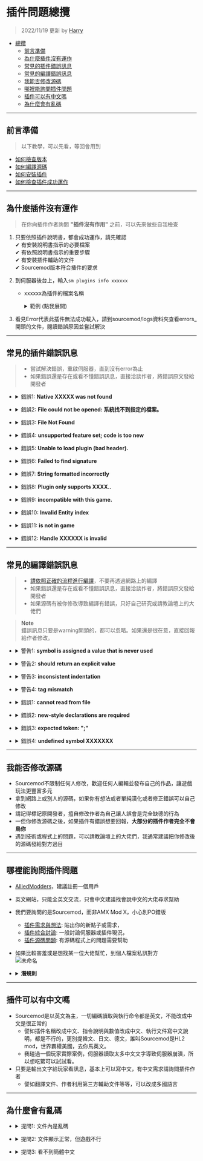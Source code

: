 # 插件問題總攬
> 2022/11/19 更新 by [Harry](https://steamcommunity.com/profiles/76561198026784913)
- [總攬](#問題總攬)
    - [前言準備](#前言準備)
    - [為什麼插件沒有運作](#為什麼插件沒有運作)
    - [常見的插件錯誤訊息](#常見的插件錯誤訊息)
    - [常見的編譯錯誤訊息](#常見的編譯錯誤訊息)
    - [我能否修改源碼](#我能否修改源碼)
    - [哪裡能詢問插件問題](#哪裡能詢問插件問題)
    - [插件可以有中文嗎](#插件可以有中文嗎)
    - [為什麼會有亂碼](#為什麼中文會有亂碼)

- - - -
## 前言準備
> 以下教學，可以先看，等回會用到
* [如何檢查版本](/Tutorial_教學區/Chinese_繁體中文/Server/安裝伺服器與插件/README.md#如何檢查版本)
* [如何編譯源碼](/Tutorial_教學區/Chinese_繁體中文/Server/安裝伺服器與插件/README.md#如何編譯源碼)
* [如何安裝插件](/Tutorial_教學區/Chinese_繁體中文/Server/安裝伺服器與插件/README.md#如何安裝插件)
* [如何檢查插件成功運作](/Tutorial_教學區/Chinese_繁體中文/Server/安裝伺服器與插件/README.md#如何檢查插件成功運作)

- - - -
## 為什麼插件沒有運作
> 在你向插件作者詢問 **"插件沒有作用"** 之前，可以先來做些自我檢查
1. 只要依照插件說明書，都會成功運作，請先確認
  <br/>✔ 有安裝說明書指示的必要檔案
  <br/>✔ 有依照說明書指示的重要步驟
  <br/>✔ 有安裝插件輔助的文件
  <br/>✔ Sourcemod版本符合插件的要求

2. 到伺服器後台上，輸入```sm plugins info xxxxxx```
   - xxxxxx為插件的檔案名稱
      <details>
        <summary>範例 (點我展開)</summary>

        ```php
      ] sm plugins info test
        Filename: test.smx
        Title: [L4D & L4D2] Test
        Author: HarryPotter
        Version: 1.0
        Error: Error detected in plugin startup (see error logs)
        ```
      </details>

3. 看見Error代表此插件無法成功載入，請到sourcemod/logs資料夾查看errors_開頭的文件，閱讀錯誤原因並嘗試解決

- - - -
## 常見的插件錯誤訊息
> * 嘗試解決錯誤，重啟伺服器，直到沒有error為止
> * 如果錯誤還是存在或看不懂錯誤訊息，直接洽談作者，將錯誤原文發給開發者

* <details><summary>錯誤1: <b>Native XXXXX was not found</b></summary>

  ```php
  [SM] Unable to load plugin "left4dhooks.smx": Native "DHookParam.GetAddress" was not found
  ```

  * 原因: 沒有安裝必要檔案
  * 解決方式: 嘗試重新安裝說明書指示的必要檔案
</details>

* <details><summary>錯誤2: <b>File could not be opened: 系統找不到指定的檔案。</b></summary>

  ```php
  [SM] Error parsing gameconfig file "D:\Left 4 Dead 2 Test Server\left4dead2\addons\sourcemod\gamedata\all4dead2.txt":
  [SM] Error 1 on line 0, col 0: Stream failed to open
  [SM] Exception reported: Unable to open all4dead2: File could not be opened: 系統找不到指定的檔案。
  ```

  * 原因: 沒有放好所有文件
  * 解決方式: 插件需要的翻譯檔案或者輔助文件，必須要放到正確的資料夾上
    - 翻譯文件.txt 放入addons\sourcemod\translations
      <details>
      <summary>判斷是否為翻譯文件 (點我展開)</summary>
      此處為範例
      
      ```
      "Phrases"
      {
        "You're spectating. Join any team to play."
        {
          "en"	"You're spectating. Join any team to play."
          "zho"	"輸入 !join 加入遊戲..."
          "chi"	"输入 !join 加入游戏..."
        }	
        "[AFK] Inactivity detected! 1"
        {
          "#format"		"{1:d}"
          "en"	"[AFK] Inactivity detected! You'll be moved to spectators in {1} seconds!"
          "zho"	"[AFK] 偵測閒置! 你將於 {1} 秒後強制旁觀."
          "chi"	"[AFK] 探测闲置! 你将于 {1} 秒后强制旁观."
        }	
      }
      ```
      </details>
      
    - Gamedata文件.txt 放入addons\sourcemod\gamedata
      <details>
      <summary>判斷是否為Gamedata文件 (點我展開)</summary>
      此處為範例
      
      ```
      "Games"
      {
        "left4dead" // Credit: Psykotikism
        {
          "Signatures" 
          {

            "TakeOverBot"
            {
              "library"	"server"
              "linux"		"@_ZN13CTerrorPlayer11TakeOverBotEb"
              "windows"	"\x2A\x2A\x2A\x2A\x2A\x2A\x53\x55\x56\x57\x8D\x2A\x2A\x2A\x8B"
                  /* ? ? ? ? ? ? 53 55 56 57 8D ? ? ? 8B */
            }
          }
        }

        "left4dead2" //credit: ProdigySim, Shadowysn
        {
          "Addresses"
          {
            "NextBotCreatePlayerBot.jumptable"
            {
              "windows"
              {
                "signature"	"CTerrorPlayer::ReplaceWithBot.jumptable"
                "offset"	"7"
              }
            }
          }
          "Signatures"
        {
          "TakeOverBot"
          {
            "library"	"server"
            "linux"		"@_ZN13CTerrorPlayer11TakeOverBotEb"
            "windows"	"\x55\x8B\xEC\x81\xEC\x2A\x2A\x2A\x2A\xA1\x2A\x2A\x2A\x2A\x33\xC5\x89\x45\xFC\x53\x56\x8D\x85"
            /* 55 8B EC 81 EC ? ? ? ? A1 ? ? ? ? 33 C5 89 45 FC 53 56 8D 85 */
          }
        }
      }
      ```
      </details>
      
    - 其他文件依照說明書指示放入
</details>

* <details><summary>錯誤3: <b>File Not Found</b></summary>

  ```php
  Exception reported: File Not Found: addons\sourcemod\data\l4d_elevator_info.cfg
  ```

  * 與錯誤2同理
</details>

* <details><summary>錯誤4: <b>unsupported feature set; code is too new</b></summary>

  ```php
  [l4d2_supply_woodbox.smx] Unable to load plugin (unsupported feature set; code is too new)
  ```

  * 原因: 你的Sourcemod版本太舊了啦
  * 解決方式: 直接從[Sourcemod官網](https://www.sourcemod.net/downloads.php?branch=stable)更新重裝
</details>

* <details><summary>錯誤5: <b>Unable to load plugin (bad header).</b></summary>

  ```php
  [SM] Failed to load plugin "l4dinfectedbots.smx": Unable to load plugin (bad header).
  ```

  * 原因: 你的Sourcemod版本與插件版本不符
  * 解決方式: 
    * 法一: 從[Sourcemod官網](https://www.sourcemod.net/downloads.php?branch=stable)更新重裝
    * 法二: 自己拿源碼編譯
</details>

* <details><summary>錯誤6: <b>Failed to find signature</b></summary>

  ```php
  [left4dhooks.smx] Failed to find signature: "IsVisibleToPlayer"
  ```

  * 原因: signature 無效或過期
  * 解決方式: 直接回報作者，告訴你的系統是windows還是linux
</details>

* <details><summary>錯誤7: <b>String formatted incorrectly</b></summary>

  ```php
  [SM] Exception reported: String formatted incorrectly - parameter 6 (total 5)
  ```

  * 原因: 源碼內部的參數出錯
  * 解決方式: 直接回報作者
</details>

* <details><summary>錯誤8: <b>Plugin only supports XXXX..</b></summary>

  ```php
  [SM] Failed to load plugin "test.smx": Plugin only supports CSGO..
  ```

  * 原因: 插件不支援你的遊戲
  * 解決方式: 
    * 法一: 刪除插件，從此不用
    * 法二: 洽談作者，希望能支援你玩的遊戲
</details>

* <details><summary>錯誤9: <b>incompatible with this game.</b></summary>

  ```php
  [SM] Failed to load plugin "nextmap.smx": Nextmap is incompatible with this game.
  ```

  * 原因: 插件不支援你的遊戲
  * 解決方式: 刪除插件，從此不用
</details>

* <details><summary>錯誤10: <b>Invalid Entity index</b></summary>

  ```php
  Exception reported: Invalid Entity index -1 (-1)
  ```

  * 原因: 源碼內部的實體檢查有問題
  * 解決方式: 直接回報作者
</details>

* <details><summary>錯誤11: <b>is not in game</b></summary>

  ```php
  Exception reported:  Client 11 is not in game
  ```

  * 原因: 源碼內部的客戶端檢查有問題
  * 解決方式: 直接回報作者
</details>

* <details><summary>錯誤12: <b>Handle XXXXXX is invalid</b></summary>

  ```php
  Exception reported: Handle 9330066f is invalid
  ```

  * 原因: 源碼內部的物件有問題
  * 解決方式: 直接回報作者
</details>

- - - -
## 常見的編譯錯誤訊息
> * [請依照正確的流程進行編譯](/Tutorial_教學區/Chinese_繁體中文/Server/安裝伺服器與插件/README.md#如何編譯源碼)，不要再透過網路上的編譯
> * 如果錯誤還是存在或看不懂錯誤訊息，直接洽談作者，將錯誤原文發給開發者
> * 如果源碼有被你修改導致編譯有錯誤，只好自己研究或請教論壇上的大佬們

> __Note__ 
> <br/>錯誤訊息只要是warning開頭的，都可以忽略。如果還是很在意，直接回報給作者修改。

* <details><summary>警告1: <b>symbol is assigned a value that is never used</b></summary>

  ```php
  test.sp(34) : warning 204: symbol is assigned a value that is never used: "ZC_TANK"
  ```

  * 原因: 變數沒有使用
  * 解決方式: 可忽略
</details>

* <details><summary>警告2: <b>should return an explicit value</b></summary>

  ```php
  test.sp(55) : warning 242: function "Cmd_test" should return an explicit value
  ```

  * 原因: 涵式沒有回傳數值
  * 解決方式: 可忽略
</details>

* <details><summary>警告3: <b>inconsistent indentation</b></summary>

  ```php
  test.sp(42) : warning 217: inconsistent indentation (did you mix tabs and spaces?)
  ```

  * 原因: 程式排版沒有對齊
  * 解決方式: 可忽略
</details>

* <details><summary>警告4: <b>tag mismatch</b></summary>

  ```php
  test.sp(58) : warning 213: tag mismatch (expected "float", got "int")
  ```

  * 原因: 變數值對不上
  * 解決方式: 可忽略，但建議回報給作者
</details>

* <details><summary>錯誤1: <b>cannot read from file</b></summary>

  ```php
  test.sp(9) : error 417: cannot read from file: "multicolors"
  ```

  * 原因: 沒有安裝必要的.inc檔案
  * 解決方式: 嘗試重新安裝說明書指示的必要檔案
</details>

* <details><summary>錯誤2: <b>new-style declarations are required</b></summary>

  ```php
  test.sp(55) : error 147: new-style declarations are required
  ```

  * 原因: 程式並不是新語法
  * 解決方式: 回報給作者
</details>

* <details><summary>錯誤3: <b>expected token: ";"</b></summary>

  ```php
  test.sp(42) : error 001: expected token: ";", but found "return"
  ```

  * 原因: 程式行尾端沒有;符號
  * 解決方式: 回報給作者
</details>

* <details><summary>錯誤4: <b>undefined symbol XXXXXXX</b></summary>

  ```php
  test.sp(57) : error 017: undefined symbol "CPrintToChat"
  ```

  * 原因: 不存在此涵式或變數
  * 解決方式: 回報給作者
</details>

- - - -
## 我能否修改源碼
* Sourcemod不限制任何人修改，歡迎任何人編輯並發布自己的作品，讓遊戲玩法更豐富多元
* 拿到網路上或別人的源碼，如果你有想法或者單純漢化或者修正錯誤可以自己修改
* 請記得標記原開發者，擅自修改作者為自己讓人誤會是完全缺德的行為
* 一但你修改源碼之後，如果插件有錯誤想要回報，**大部分的插件作者完全不會鳥你**
* 遇到技術或程式上的問題，可以請教論壇上的大佬們，我通常建議把你修改後的源碼發給對方過目

- - - -
## 哪裡能詢問插件問題
* [AlliedModders](https://forums.alliedmods.net/index.php)，建議註冊一個用戶
* 英文網站，只能全英文交流，只會中文建議找會說中文的大佬尋求幫助
* 我們要詢問的是Sourcemod，而非AMX Mod X，小心別PO錯版
  * [插件需求與想法](https://forums.alliedmods.net/forumdisplay.php?f=60): 貼出你的新點子或需求，
  * [插件綜合討論](https://forums.alliedmods.net/forumdisplay.php?f=58): 一般討論伺服器或插件現況，
  * [插件源碼問題](https://forums.alliedmods.net/forumdisplay.php?f=107): 有源碼程式上的問題需要幫助

* 如果比較害羞或是想找某一位大佬幫忙，到個人檔案私訊對方
  <br/>![未命名](https://user-images.githubusercontent.com/12229810/202846043-6babc7e2-1225-4f7a-a177-f728efd137f0.jpg)
* <details><summary><b>潛規則</b></summary>
    
  如果提出願意付費，能吸引很多大佬前來幫忙
  </details>

- - - -
## 插件可以有中文嗎
* Sourcemod是以英文為主，一切編碼讀取與執行命令都是英文，不能改成中文是很正常的
  * 譬如插件名稱改成中文、指令說明與數值改成中文、執行文件寫中文說明，都是不行的，更別提韓文、日文、德文，誰叫Sourcemod是HL2 mod，世界霸權美國，去你馬英文。
  * 我碰過一個玩家實際案例，伺服器讀取太多中文文字導致伺服器崩潰，所以想吃鱉可以試試看。
* 只要是輸出文字給玩家看訊息，基本上可以寫中文，有中文需求請詢問插件作者
  * 譬如翻譯文件、作者利用第三方輔助文件等等，可以改成多國語言

- - - -
## 為什麼會有亂碼
* <details><summary>提問1: 文件內是亂碼</summary>

  ![image](https://user-images.githubusercontent.com/12229810/202860854-c243aace-3d3f-4dc1-b545-8afd57f1d18d.png)

  * 原因: 編碼不對
  * 解決方式: 文件的編碼請確認為UTF-8，可以用筆記本另存新檔的時候設定
  <br/>![未命名](https://user-images.githubusercontent.com/12229810/202859995-2f04eee9-532e-4a5a-bacf-7f038ac79415.jpg)
</details>

* <details><summary>提問2: 文件顯示正常，但遊戲不行</summary>

  文件內的中文顯示正常，明明編譯也過，都依照說明書安裝，插件也沒有報錯，為什麼遊戲中會出現亂碼？
  <br/>![image](https://user-images.githubusercontent.com/12229810/202858744-0d380968-9c24-4008-9592-0ed980488144.png)
  <br/>![image](https://user-images.githubusercontent.com/12229810/202858784-297294d9-ff71-46e3-944d-873da2efa86b.png)

  * 原因: 編碼不對
  * 解決方式: 文件的編碼請確認為UTF-8，可以用筆記本另存新檔的時候設定
  <br/>![未命名](https://user-images.githubusercontent.com/12229810/202859995-2f04eee9-532e-4a5a-bacf-7f038ac79415.jpg)
</details>

* <details><summary>提問3: 看不到簡體中文</summary>

  情況一：我去中國大陸的伺服器，能看到英文與繁體字，但顯示簡體的時候會是亂碼
  <br/>情況二：從大陸網站下載插件，打開源碼文件能看到英文與繁體字，但顯示簡體的時候會是亂碼

  * 原因: 你的電腦系統不支援簡體中文，無法顯示簡體字
  * 解決方式: 電腦系統添加語言，選擇簡體中文
</details>







